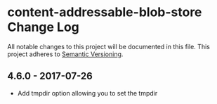 # content-addressable-blob-store Change Log
All notable changes to this project will be documented in this file.
This project adheres to [Semantic Versioning](http://semver.org/).

## 4.6.0 - 2017-07-26
* Add tmpdir option allowing you to set the tmpdir

